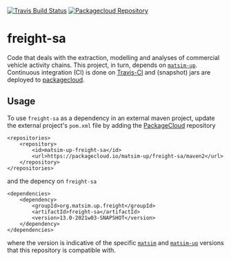 [![Travis Build Status](https://travis-ci.com/matsim-up/freight-sa.svg?branch=master)](https://travis-ci.com/matsim-up/freight-sa)
[![Packagecloud Repository](https://img.shields.io/badge/java-packagecloud.io-844fec.svg)](https://packagecloud.io/matsim-up/freight-sa/)


# freight-sa
Code that deals with the extraction, modelling and analyses of commercial vehicle activity chains. This project, in turn, depends on [`matsim-up`](https://github.com/matsim-up/matsim-up). Continuous integration (CI) is done on [Travis-CI](https://travis-ci.com/matsim-up/freight-sa) and (snapshot) jars are deployed to [packagecloud](https://packagecloud.io/matsim-up/freight-sa).

## Usage

To use `freight-sa` as a dependency in an external maven project, update the external project's `pom.xml` file by adding the [PackageCloud](https://packagecloud.io/matsim-up/matsim-up) repository

```
<repositories>
	<repository>
		<id>matsim-up-freight-sa</id>
		<url>https://packagecloud.io/matsim-up/freight-sa/maven2</url>
	</repository>
</repositories>
```

and the depency on `freight-sa`

```
<dependencies>
	<dependency>
  		<groupId>org.matsim.up.freight</groupId>
  		<artifactId>freight-sa</artifactId>
  		<version>13.0-2021w03-SNAPSHOT</version>
	</dependency>
</dependencies>
```
where the version is indicative of the specific [`matsim`](https://github.com/matsim-org/matsim-libs) 
and [`matsim-up`](https://github.com/matsim-up/matsim-up) versions that this repository is compatible with. 
